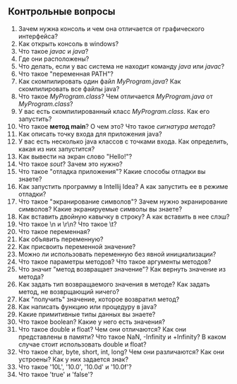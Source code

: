 ## Контрольные вопросы

1. Зачем нужна консоль и чем она отличается от графического интерфейса?
1. Как открыть консоль в windows?
1. Что такое *javac* и *java*?
1. Где они расположены?
1. Что делать, если у вас система не находит команду *java* или *javac*?
1. Что такое "переменная PATH"?
1. Как скомпилировать один файл *MyProgram.java*? Как скомпилировать все файлы java?
1. Что такое *MyProgram.class*? Чем отличается *MyProgram.java* от *MyProgram.class*?
1. У вас есть скомпилированный класс *MyProgram.class*. Как его запустить?
1. Что такое **метод main**? О чем это? Что такое *сигнатура метода*?
1. Как описать точку входа для приложения java?
1. У вас есть несколько java классов с точками входа. Как определить, какая из них запустится?
1. Как вывести на экран слово "Hello!"?
1. Что такое *sout*? Зачем это нужно?
1. Что такое "отладка приложения"? Какие способы отладки вы знаете?
1. Как запустить программу в Intellij Idea? А как запустить ее в режиме отладки?
1. Что такое "экранирование символов"? Зачем нужно экранирование символов? Какие экранируемые символы вы знаете?
1. Как вставить двойную кавычку в строку? А как вставить в нее слэш?
1. Что такое \n и \r\n? Что такое \t?
1. Что такое переменная?
1. Как объявить переменную?
1. Как присвоить переменной значение? 
1. Можно ли использовать переменную без явной инициализации?
1. Что такое параметры методов? Что такое аргументы методов?
1. Что значит "метод возвращает значение"? Как вернуть значение из метода?
1. Как задать тип возвращаемого значения в методе? Как задать метод, не возврщающий ничего?
1. Как "получить" значение, которое возвратил метод?
1. Как написать функцию или процедуру в java?
1. Какие примитивные типы данных вы знаете?
1. Что такое boolean? Какие у него есть значения?
1. Что такое double и float? Чем они отличаются? Как они представлены в памяти? Что такое NaN, -Infinity и +Infinity? В каком случае стоит использовать double и float?
1. Что такое char, byte, short, int, long? Чем они различаются? Как они устроены? Как у них задается знак?
1. Что такое '10L', '10.0', '10.0d' и '10.0f'?
1. Что такое 'true' и 'false'?
